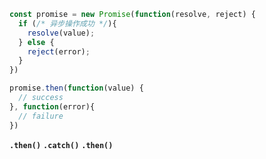 ```javascript
const promise = new Promise(function(resolve, reject) {
  if (/* 异步操作成功 */){
    resolve(value);
  } else {
    reject(error);
  }
})

promise.then(function(value) {
  // success
}, function(error){
  // failure
})
```

**`.then()`**
**`.catch()`**
**`.then()`**



